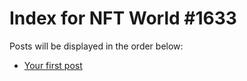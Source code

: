 # Index for NFT World #1633
Posts will be displayed in the order below:

- [Your first post](./001-first.md)


